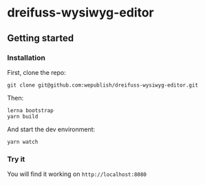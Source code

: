 # dreifuss-wysiwyg-editor

## Getting started
### Installation 

First, clone the repo:

```
git clone git@github.com:wepublish/dreifuss-wysiwyg-editor.git
```

Then:
```
lerna bootstrap
yarn build
```

And start the dev environment:

```
yarn watch
```

### Try it
You will find it working on `http://localhost:8080`

